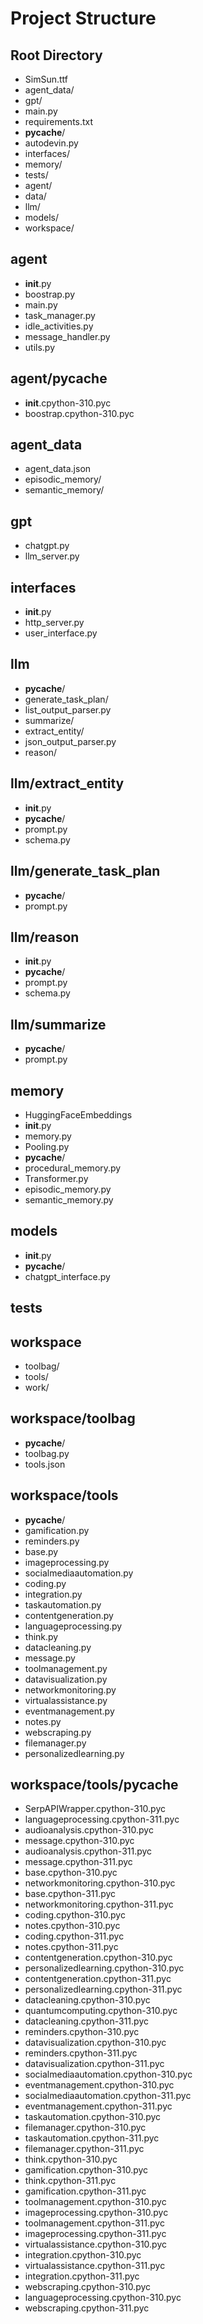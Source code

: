 # Project Structure

## Root Directory
- SimSun.ttf
- agent_data/
- gpt/
- main.py
- requirements.txt
- __pycache__/
- autodevin.py
- interfaces/
- memory/
- tests/
- agent/
- data/
- llm/
- models/
- workspace/

## agent
- __init__.py
- boostrap.py
- main.py
- task_manager.py
- idle_activities.py
- message_handler.py
- utils.py

## agent/__pycache__
- __init__.cpython-310.pyc
- boostrap.cpython-310.pyc

## agent_data
- agent_data.json
- episodic_memory/
- semantic_memory/

## gpt
- chatgpt.py
- llm_server.py

## interfaces
- __init__.py
- http_server.py
- user_interface.py

## llm
- __pycache__/
- generate_task_plan/
- list_output_parser.py
- summarize/
- extract_entity/
- json_output_parser.py
- reason/

## llm/extract_entity
- __init__.py
- __pycache__/
- prompt.py
- schema.py

## llm/generate_task_plan
- __pycache__/
- prompt.py

## llm/reason
- __init__.py
- __pycache__/
- prompt.py
- schema.py

## llm/summarize
- __pycache__/
- prompt.py

## memory
- HuggingFaceEmbeddings
- __init__.py
- memory.py
- Pooling.py
- __pycache__/
- procedural_memory.py
- Transformer.py
- episodic_memory.py
- semantic_memory.py

## models
- __init__.py
- __pycache__/
- chatgpt_interface.py

## tests

## workspace
- toolbag/
- tools/
- work/

## workspace/toolbag
- __pycache__/
- toolbag.py
- tools.json

## workspace/tools
- __pycache__/
- gamification.py
- reminders.py
- base.py
- imageprocessing.py
- socialmediaautomation.py
- coding.py
- integration.py
- taskautomation.py
- contentgeneration.py
- languageprocessing.py
- think.py
- datacleaning.py
- message.py
- toolmanagement.py
- datavisualization.py
- networkmonitoring.py
- virtualassistance.py
- eventmanagement.py
- notes.py
- webscraping.py
- filemanager.py
- personalizedlearning.py

## workspace/tools/__pycache__
- SerpAPIWrapper.cpython-310.pyc
- languageprocessing.cpython-311.pyc
- audioanalysis.cpython-310.pyc
- message.cpython-310.pyc
- audioanalysis.cpython-311.pyc
- message.cpython-311.pyc
- base.cpython-310.pyc
- networkmonitoring.cpython-310.pyc
- base.cpython-311.pyc
- networkmonitoring.cpython-311.pyc
- coding.cpython-310.pyc
- notes.cpython-310.pyc
- coding.cpython-311.pyc
- notes.cpython-311.pyc
- contentgeneration.cpython-310.pyc
- personalizedlearning.cpython-310.pyc
- contentgeneration.cpython-311.pyc
- personalizedlearning.cpython-311.pyc
- datacleaning.cpython-310.pyc
- quantumcomputing.cpython-310.pyc
- datacleaning.cpython-311.pyc
- reminders.cpython-310.pyc
- datavisualization.cpython-310.pyc
- reminders.cpython-311.pyc
- datavisualization.cpython-311.pyc
- socialmediaautomation.cpython-310.pyc
- eventmanagement.cpython-310.pyc
- socialmediaautomation.cpython-311.pyc
- eventmanagement.cpython-311.pyc
- taskautomation.cpython-310.pyc
- filemanager.cpython-310.pyc
- taskautomation.cpython-311.pyc
- filemanager.cpython-311.pyc
- think.cpython-310.pyc
- gamification.cpython-310.pyc
- think.cpython-311.pyc
- gamification.cpython-311.pyc
- toolmanagement.cpython-310.pyc
- imageprocessing.cpython-310.pyc
- toolmanagement.cpython-311.pyc
- imageprocessing.cpython-311.pyc
- virtualassistance.cpython-310.pyc
- integration.cpython-310.pyc
- virtualassistance.cpython-311.pyc
- integration.cpython-311.pyc
- webscraping.cpython-310.pyc
- languageprocessing.cpython-310.pyc
- webscraping.cpython-311.pyc

